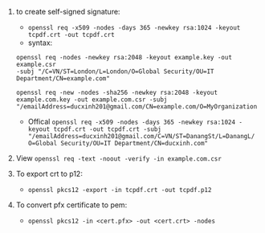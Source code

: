 1. to create self-signed signature: 
    + `openssl req -x509 -nodes -days 365 -newkey rsa:1024 -keyout tcpdf.crt -out tcpdf.crt`
    + syntax:
    ```
    openssl req -nodes -newkey rsa:2048 -keyout example.key -out example.csr 
    -subj "/C=VN/ST=London/L=London/O=Global Security/OU=IT Department/CN=example.com"
    ```
    ```
    openssl req -new -nodes -sha256 -newkey rsa:2048 -keyout example.com.key -out example.com.csr -subj "/emailAddress=ducxinh201@gmail.com/CN=example.com/O=MyOrganization/OU=MyUnit/C=VN/ST=DanangST/L=DanangL"
    ```

    + Offical
     `openssl req -x509 -nodes -days 365 -newkey rsa:1024 -keyout tcpdf.crt -out tcpdf.crt -subj "/emailAddress=ducxinh201@gmail.com/C=VN/ST=DanangSt/L=DanangL/O=Global Security/OU=IT Department/CN=ducxinh.com"`

2. View
    `openssl req -text -noout -verify -in example.com.csr`
2. To export crt to p12: 
    + `openssl pkcs12 -export -in tcpdf.crt -out tcpdf.p12`
3. To convert pfx certificate to pem: 
    + `openssl pkcs12 -in <cert.pfx> -out <cert.crt> -nodes`